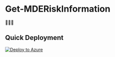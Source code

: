 ﻿# Get-MDERiskInformation

🦉🦉🦉


## Quick Deployment

[![Deploy to Azure](https://aka.ms/deploytoazurebutton)](https://portal.azure.com/#create/Microsoft.Template/uri/https%3A%2F%2Fraw.githubusercontent.com%2Fbriandelmsft%2FSentinelAutomationModules%2FMDEModule%2FModules%2FMDEModule%2Fazuredeploy.json)